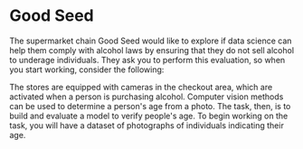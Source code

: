 # Good Seed

The supermarket chain Good Seed would like to explore if data science can help them comply with alcohol laws by ensuring that they do not sell alcohol to underage individuals. They ask you to perform this evaluation, so when you start working, consider the following:

The stores are equipped with cameras in the checkout area, which are activated when a person is purchasing alcohol.
Computer vision methods can be used to determine a person's age from a photo.
The task, then, is to build and evaluate a model to verify people's age.
To begin working on the task, you will have a dataset of photographs of individuals indicating their age.